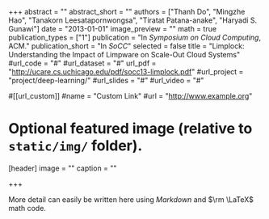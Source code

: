 +++
abstract = ""
abstract_short = ""
authors = ["Thanh Do", "Mingzhe Hao", "Tanakorn Leesatapornwongsa", "Tiratat Patana-anake", "Haryadi S. Gunawi"]
date = "2013-01-01"
image_preview = ""
math = true
publication_types = ["1"]
publication = "In *Symposium on Cloud Computing*, ACM."
publication_short = "In *SoCC*"
selected = false
title = "Limplock: Understanding the Impact of Limpware on Scale-Out Cloud Systems"
#url_code = "#"
#url_dataset = "#"
url_pdf = "http://ucare.cs.uchicago.edu/pdf/socc13-limplock.pdf"
#url_project = "project/deep-learning/"
#url_slides = "#"
#url_video = "#"

#[[url_custom]]
#name = "Custom Link"
#url = "http://www.example.org"

# Optional featured image (relative to `static/img/` folder).
[header]
image = ""
caption = ""

+++

More detail can easily be written here using *Markdown* and $\rm \LaTeX$ math code.
